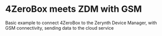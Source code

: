 4ZeroBox meets ZDM with GSM
===========================

Basic example to connect 4ZeroBox to the Zerynth Device Manager, with GSM connectivity, sending data to the cloud service